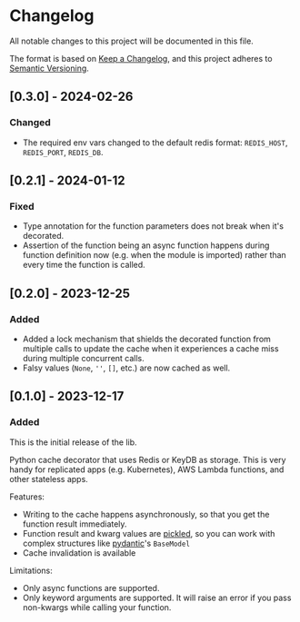 # Changelog

All notable changes to this project will be documented in this file.

The format is based on [Keep a Changelog](https://keepachangelog.com/en/1.0.0/),
and this project adheres to [Semantic Versioning](https://semver.org/spec/v2.0.0.html).

## [0.3.0] - 2024-02-26

### Changed

* The required env vars changed to the default redis format: `REDIS_HOST`, `REDIS_PORT`, `REDIS_DB`.

## [0.2.1] - 2024-01-12

### Fixed

* Type annotation for the function parameters does not break when it's decorated.
* Assertion of the function being an async function happens during function definition now (e.g. when the module is imported) rather than every time the function is called.

## [0.2.0] - 2023-12-25

### Added

* Added a lock mechanism that shields the decorated function from multiple calls to update the cache when it experiences a cache miss during multiple concurrent calls.
* Falsy values (`None`, `''`, `[]`, etc.) are now cached as well.

## [0.1.0] - 2023-12-17

### Added

This is the initial release of the lib.

Python cache decorator that uses Redis or KeyDB as storage. This is very handy for replicated apps (e.g. Kubernetes), AWS Lambda functions, and other stateless apps.

Features:
* Writing to the cache happens asynchronously, so that you get the function result immediately.
* Function result and kwarg values are [pickled](https://docs.python.org/3/library/pickle.html), so you can work with complex structures like [pydantic](https://docs.pydantic.dev/latest/)'s `BaseModel`
* Cache invalidation is available

Limitations:
* Only async functions are supported.
* Only keyword arguments are supported. It will raise an error if you pass non-kwargs while calling your function.
